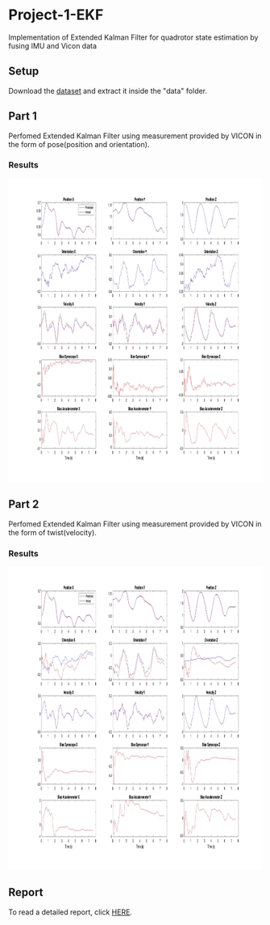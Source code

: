 # Project-1-EKF
Implementation of Extended Kalman Filter for quadrotor state estimation by fusing IMU and Vicon data

## Setup
Download the [dataset](https://drive.google.com/uc?export=download&id=1Lb3spfN2pWJxw6UBiNjGD65PiUzzj0yH) and extract it inside the "data" folder.
## Part 1
Perfomed Extended Kalman Filter using measurement provided by VICON in the form of pose(position and orientation).

### Results
<p align = 'center'><img src ='assets/EKF1.jpg' width="1000" height="600" ></p> 

## Part 2
Perfomed Extended Kalman Filter using measurement provided by VICON in the form of twist(velocity).

### Results
<p align = 'center'><img src ='assets/EKF2.jpg' width="1000" height="600" ></p> 

## Report
To read a detailed report, click [HERE](assets/Report.pdf).
